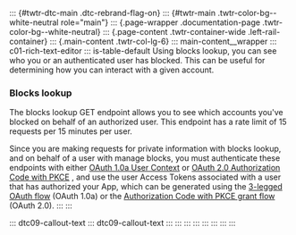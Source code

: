 ::: {#twtr-dtc-main .dtc-rebrand-flag-on}
::: {#twtr-main .twtr-color-bg--white-neutral role="main"}
::: {.page-wrapper .documentation-page .twtr-color-bg--white-neutral}
::: {.page-content .twtr-container-wide .left-rail-container}
::: {.main-content .twtr-col-lg-6}
::: main-content__wrapper
::: c01-rich-text-editor
::: is-table-default
Using blocks lookup, you can see who you or an authenticated user has
blocked. This can be useful for determining how you can interact with a
given account.

### Blocks lookup

The blocks lookup GET endpoint allows you to see which accounts you've
blocked on behalf of an authorized user. This endpoint has a rate limit
of 15 requests per 15 minutes per user.

Since you are making requests for private information with blocks
lookup, and on behalf of a user with manage blocks, you must
authenticate these endpoints with either [OAuth 1.0a User
Context](/en/docs/authentication/oauth-1-0a) or [OAuth 2.0 Authorization
Code with PKCE](/en/docs/authentication/oauth-2-0/authorization-code) ,
and use the user Access Tokens associated with a user that has
authorized your App, which can be generated using the [3-legged OAuth
flow](/en/docs/authentication/oauth-1-0a/obtaining-user-access-tokens)
(OAuth 1.0a) or the [Authorization Code with PKCE grant
flow](/en/docs/authentication/oauth-2-0/user-access-token) (OAuth 2.0).
:::
:::

::: dtc09-callout-text
::: dtc09-callout-text
:::
:::
:::
:::
:::
:::
:::
:::
